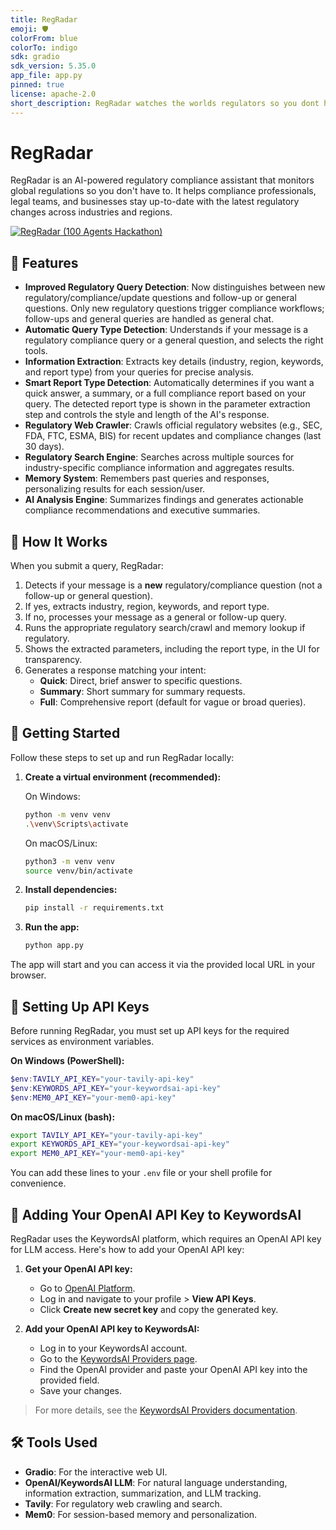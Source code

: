 ```yaml
---
title: RegRadar
emoji: 🛡️
colorFrom: blue
colorTo: indigo
sdk: gradio
sdk_version: 5.35.0
app_file: app.py
pinned: true
license: apache-2.0
short_description: RegRadar watches the worlds regulators so you dont have to.
---
```


# RegRadar

RegRadar is an AI-powered regulatory compliance assistant that monitors global regulations so you don't have to. It helps compliance professionals, legal teams, and businesses stay up-to-date with the latest regulatory changes across industries and regions.

[![RegRadar (100 Agents Hackathon)](./images/image.png)](https://www.youtube.com/watch?v=v0lZMx_Yt2I)

## 🚀 Features
- **Improved Regulatory Query Detection**: Now distinguishes between new regulatory/compliance/update questions and follow-up or general questions. Only new regulatory questions trigger compliance workflows; follow-ups and general queries are handled as general chat.
- **Automatic Query Type Detection**: Understands if your message is a regulatory compliance query or a general question, and selects the right tools.
- **Information Extraction**: Extracts key details (industry, region, keywords, and report type) from your queries for precise analysis.
- **Smart Report Type Detection**: Automatically determines if you want a quick answer, a summary, or a full compliance report based on your query. The detected report type is shown in the parameter extraction step and controls the style and length of the AI's response.
- **Regulatory Web Crawler**: Crawls official regulatory websites (e.g., SEC, FDA, FTC, ESMA, BIS) for recent updates and compliance changes (last 30 days).
- **Regulatory Search Engine**: Searches across multiple sources for industry-specific compliance information and aggregates results.
- **Memory System**: Remembers past queries and responses, personalizing results for each session/user.
- **AI Analysis Engine**: Summarizes findings and generates actionable compliance recommendations and executive summaries.

## 🚦 How It Works
When you submit a query, RegRadar:
1. Detects if your message is a **new** regulatory/compliance question (not a follow-up or general question).
2. If yes, extracts industry, region, keywords, and report type.
3. If no, processes your message as a general or follow-up query.
4. Runs the appropriate regulatory search/crawl and memory lookup if regulatory.
5. Shows the extracted parameters, including the report type, in the UI for transparency.
5. Generates a response matching your intent:
   - **Quick**: Direct, brief answer to specific questions.
   - **Summary**: Short summary for summary requests.
   - **Full**: Comprehensive report (default for vague or broad queries).

## 🏁 Getting Started

Follow these steps to set up and run RegRadar locally:

1. **Create a virtual environment (recommended):**
   
   On Windows:
   ```bash
   python -m venv venv
   .\venv\Scripts\activate
   ```
   On macOS/Linux:
   ```bash
   python3 -m venv venv
   source venv/bin/activate
   ```

2. **Install dependencies:**
   ```bash
   pip install -r requirements.txt
   ```

3. **Run the app:**
   ```bash
   python app.py
   ```

The app will start and you can access it via the provided local URL in your browser.

## 🔑 Setting Up API Keys

Before running RegRadar, you must set up API keys for the required services as environment variables.

**On Windows (PowerShell):**
```powershell
$env:TAVILY_API_KEY="your-tavily-api-key"
$env:KEYWORDS_API_KEY="your-keywordsai-api-key"
$env:MEM0_API_KEY="your-mem0-api-key"
```

**On macOS/Linux (bash):**
```bash
export TAVILY_API_KEY="your-tavily-api-key"
export KEYWORDS_API_KEY="your-keywordsai-api-key"
export MEM0_API_KEY="your-mem0-api-key"
```

You can add these lines to your `.env` file or your shell profile for convenience.

## 🤖 Adding Your OpenAI API Key to KeywordsAI

RegRadar uses the KeywordsAI platform, which requires an OpenAI API key for LLM access. Here's how to add your OpenAI API key:

1. **Get your OpenAI API key:**
   - Go to [OpenAI Platform](https://platform.openai.com/).
   - Log in and navigate to your profile > **View API Keys**.
   - Click **Create new secret key** and copy the generated key.

2. **Add your OpenAI API key to KeywordsAI:**
   - Log in to your KeywordsAI account.
   - Go to the [KeywordsAI Providers page](https://platform.keywordsai.co/platform/api/providers).
   - Find the OpenAI provider and paste your OpenAI API key into the provided field.
   - Save your changes.

> For more details, see the [KeywordsAI Providers documentation](https://platform.keywordsai.co/platform/api/providers).

## 🛠️ Tools Used
- **Gradio**: For the interactive web UI.
- **OpenAI/KeywordsAI LLM**: For natural language understanding, information extraction, summarization, and LLM tracking.
- **Tavily**: For regulatory web crawling and search.
- **Mem0**: For session-based memory and personalization.